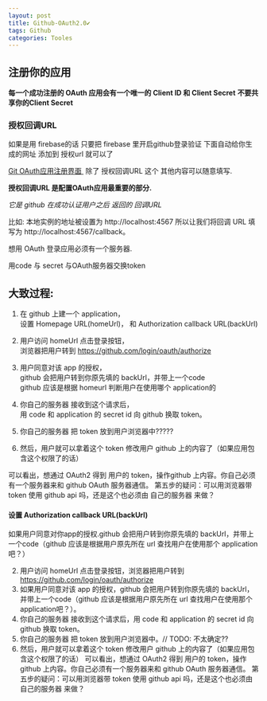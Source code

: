```yaml
---
layout: post
title: Github-OAuth2.0✔︎
tags: Github
categories: Tooles
---
```


## 注册你的应用

**每一个成功注册的 OAuth 应用会有一个唯一的 Client ID 和 Client Secret**
**不要共享你的Client Secret**






### 授权回调URL

如果是用 firebase的话 只要把 firebase 里开启github登录验证 下面自动给你生成的网址 添加到 授权url 就可以了


[Git OAuth应用注册界面 ][1] 除了 授权回调URL 这个 其他内容可以随意填写.

**授权回调URL 是配置OAuth应用最重要的部分.**

*它是 github 在成功认证用户之后 返回的 回调URL*

比如:
本地实例的地址被设置为 http://localhost:4567
所以让我们将回调 URL 填写为 http://localhost:4567/callback。




想用 OAuth 登录应用必须有一个服务器.

用code 与 secret 与OAuth服务器交换token













## 大致过程:


1. 在 github 上建一个 application，  
	设置 Homepage URL(homeUrl)， 和 Authorization callback URL(backUrl)

2. 用户访问 homeUrl 点击登录按钮，  
	浏览器把用户转到 https://github.com/login/oauth/authorize

3. 用户同意对该 app 的授权，  
	github 会把用户转到你原先填的 backUrl，并带上一个code  
	github 应该是根据 homeurl 判断用户在使用哪个 application的

4. 你自己的服务器 接收到这个请求后，  
	用 code 和 application 的 secret id 向 github 换取 token。

5. 你自己的服务器 把 token 放到用户浏览器中?????

6. 然后，用户就可以拿着这个 token 修改用户 github 上的内容了（如果应用包含这个权限了的话）


可以看出，想通过 OAuth2 得到 用户的 token，操作github 上内容。你自己必须有一个服务器来和 github OAuth 服务器通信。
第五步的疑问：可以用浏览器带 token 使用 github api 吗，还是这个也必须由 自己的服务器 来做？






#### 设置 Authorization callback URL(backUrl)
如果用户同意对你app的授权.github 会把用户转到你原先填的 backUrl，并带上一个code（github 应该是根据用户原先所在 url 查找用户在使用那个 application吧？）






2.  用户访问 homeUrl 点击登录按钮，浏览器把用户转到 https://github.com/login/oauth/authorize
3.  如果用户同意对该 app 的授权，github 会把用户转到你原先填的 backUrl，并带上一个code（github 应该是根据用户原先所在 url 查找用户在使用那个 application吧？）。
4.  你自己的服务器 接收到这个请求后，用 code 和 application 的 secret id 向 github 换取 token。
5.  你自己的服务器 把 token 放到用户浏览器中。// TODO: 不太确定??
6.  然后，用户就可以拿着这个 token 修改用户 github 上的内容了（如果应用包含这个权限了的话）
可以看出，想通过 OAuth2 得到 用户的 token，操作github 上内容。你自己必须有一个服务器来和 github OAuth 服务器通信。
第五步的疑问：可以用浏览器带 token 使用 github api 吗，还是这个也必须由 自己的服务器 来做？



[1]:	https://github.com/settings/applications/new